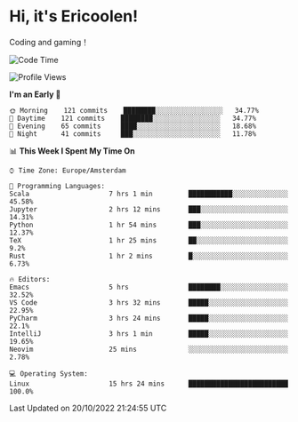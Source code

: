 # Hi, it's Ericoolen!
Coding and gaming！

<!--START_SECTION:waka-->
![Code Time](http://img.shields.io/badge/Code%20Time-464%20hrs%2050%20mins-blue)

![Profile Views](http://img.shields.io/badge/Profile%20Views-7-blue)

**I'm an Early 🐤** 

```text
🌞 Morning    121 commits    ████████░░░░░░░░░░░░░░░░░   34.77% 
🌆 Daytime    121 commits    ████████░░░░░░░░░░░░░░░░░   34.77% 
🌃 Evening    65 commits     ████░░░░░░░░░░░░░░░░░░░░░   18.68% 
🌙 Night      41 commits     ███░░░░░░░░░░░░░░░░░░░░░░   11.78%

```


📊 **This Week I Spent My Time On** 

```text
⌚︎ Time Zone: Europe/Amsterdam

💬 Programming Languages: 
Scala                    7 hrs 1 min         ███████████░░░░░░░░░░░░░░   45.58% 
Jupyter                  2 hrs 12 mins       ███░░░░░░░░░░░░░░░░░░░░░░   14.31% 
Python                   1 hr 54 mins        ███░░░░░░░░░░░░░░░░░░░░░░   12.37% 
TeX                      1 hr 25 mins        ██░░░░░░░░░░░░░░░░░░░░░░░   9.2% 
Rust                     1 hr 2 mins         █░░░░░░░░░░░░░░░░░░░░░░░░   6.73%

🔥 Editors: 
Emacs                    5 hrs               ████████░░░░░░░░░░░░░░░░░   32.52% 
VS Code                  3 hrs 32 mins       █████░░░░░░░░░░░░░░░░░░░░   22.95% 
PyCharm                  3 hrs 24 mins       █████░░░░░░░░░░░░░░░░░░░░   22.1% 
IntelliJ                 3 hrs 1 min         █████░░░░░░░░░░░░░░░░░░░░   19.65% 
Neovim                   25 mins             ░░░░░░░░░░░░░░░░░░░░░░░░░   2.78%

💻 Operating System: 
Linux                    15 hrs 24 mins      █████████████████████████   100.0%

```


 Last Updated on 20/10/2022 21:24:55 UTC
<!--END_SECTION:waka-->

